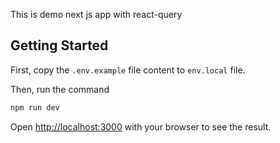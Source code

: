 This is demo next js app with react-query
## Getting Started

First, copy the `.env.example` file content to `env.local` file.

Then, run the command

```bash
npm run dev
```

Open [http://localhost:3000](http://localhost:3000) with your browser to see the result.

